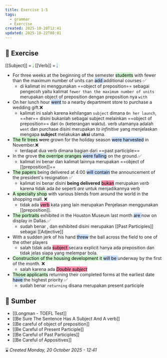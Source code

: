 ```yaml
---
title: Exercise 1-5
tags:
  - grammar
  - Exercise
created: 2025-10-20T12:41
updated: 2025-10-22T08:01
---
```

## 💪 Exercise 
[[Subject]] =  <mark style="background: #BBFABBA6;">.</mark>  [[Verb]] = <mark style="background: #ADCCFFA6;">.</mark>  

- For three weeks at the beginning of the semester <mark style="background: #BBFABBA6;">students</mark> with fewer than the maximum number of units can <mark style="background: #ADCCFFA6;">add </mark>additional courses ✅	
	- di kalimat ini menggunakan ==object of preposition== sebagai pengecoh yaitu kalimat `fewer than the maximum number of units` merupakan object of preposition dengan preposition nya `with`
- On her lunch hour <mark style="background: #ADCCFFA6;">went</mark> to a nearby department store to purchase a wedding gift.❌
	- kalimat ini salah karena kehilangan `subject` dimana `On her launch`, ==her==  disini bukanlah sebagai subject melainkan ==object of preposition== dari `On` (keterangan waktu). verb utamanya adalah `went` dan purchase disini merupakan *to infinitive* yang menjelaskan mengapa **subject** melakukan **aksi** utama.
- <mark style="background: #BBFABBA6;">The fir trees</mark> ~~were~~ grown for the holiday season <mark style="background: #ADCCFFA6;">were harvested</mark> in November.❌
	- terdapat dua verb dimana bagian dari ==past participle== 
- In the grove <mark style="background: #BBFABBA6;">the overripe oranges</mark> <mark style="background: #ADCCFFA6;">were falling</mark> on the ground.✅
	- kalimat ini benar dan kalimat lainnya merupakan ==object of [[preposition]]== 
- <mark style="background: #BBFABBA6;">The papers </mark>being delivered at 4:00 <mark style="background: #ADCCFFA6;">will contain</mark> the announcement of the president's resignation ✅
	- kalimat ini benar disini **being delivered** <mark style="background: #FF5582A6;">bukan</mark> merupakan *verb* karena tidak ada *be* seperti *are* untuk menjadikannya verb  
- <mark style="background: #BBFABBA6;">A specialty shop</mark> with various blends from around the world in the shopping mall. ❌
	- tidak ada <mark style="background: #FF5582A6;">verb</mark> kata yang lain  merupakan Penjelasan menggunakan [[preposition]].
- <mark style="background: #BBFABBA6;">The portraits</mark> exhibited in the Houston Museum last month <mark style="background: #ADCCFFA6;">are </mark>now on display in Dallas.✅
	- sudah benar , dan exhibited disini merupakan [[Past Participles]]  sebagai [[Adjective]] 
- With a sudden jerk of his hand <mark style="background: #ADCCFFA6;">threw</mark> the ball across the field to one of the other players
	- salah tidak ada <mark style="background: #FF5582A6;">subject </mark> secara explicit hanya ada preposition dan tidak jelas siapa yang melempar bola.
- <mark style="background: #BBFABBA6;">Construction of the housing development</mark> <mark style="background: #BBFABBA6;">it </mark><mark style="background: #ADCCFFA6;">will be </mark>underway by the first of the month. ❌
	- salah karena ada <mark style="background: #FF5582A6;"><i>Double subject</i></mark>
- <mark style="background: #BBFABBA6;">Those applicants</mark> returning their completed forms at the earliest date <mark style="background: #ADCCFFA6;">have </mark>the highest priority ✅ 
	- sudah benar `returning` disana merupakan present participle

## 🔗 Sumber
- [[Longman - TOEFL Test]]
- [[Be Sure The Sentence Has A Subject And A verb]]
- [[Be careful of object of preposition]]
- [[Be Careful of Present Participle]]
- [[Be Careful of Past Participles]]
- [[Be Careful of Appositives]]

⌛ *Created Monday, 20 October 2025 - 12:41*